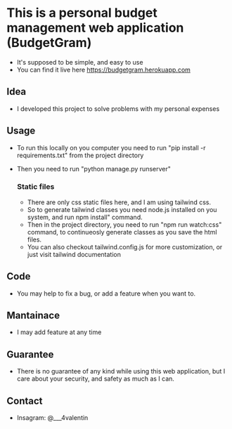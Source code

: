 # This is a personal budget management web application (BudgetGram)

 - It's supposed to be simple, and easy to use
 - You can find it live here https://budgetgram.herokuapp.com

## Idea
 - I developed this project to solve problems with my personal expenses

## Usage
 - To run this locally on you computer you need to run "pip install -r requirements.txt" from the project directory
 - Then you need to run "python manage.py runserver"

    ### Static files
    - There are only css static files here, and I am using tailwind css.
    - So to generate tailwind classes you need node.js installed on you system, and run npm install" command.
    - Then in the project directory, you need to run "npm run watch:css" command, to continueosly generate classes as you save the html files.
    - You can also checkout tailwind.config.js for more customization, or just visit tailwind documentation

## Code
 - You may help to fix a bug, or add a feature when you want to.

## Mantainace 
 - I may add feature at any time

## Guarantee
 - There is no guarantee of any kind while using this web application, but I care about your security, and safety as much as I can.

## Contact
 - Insagram: @___4valentin

